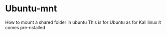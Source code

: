 # Ubuntu-mnt
How to mount a shared folder in ubuntu 
This is for Ubuntu as for Kali linux it comes pre-nstalled 
